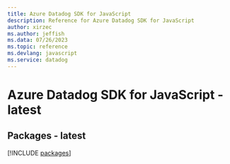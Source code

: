 ```yaml
---
title: Azure Datadog SDK for JavaScript
description: Reference for Azure Datadog SDK for JavaScript
author: xirzec
ms.author: jeffish
ms.data: 07/26/2023
ms.topic: reference
ms.devlang: javascript
ms.service: datadog
---
```

# Azure Datadog SDK for JavaScript - latest
## Packages - latest
[!INCLUDE [packages](datadog-index.md)]